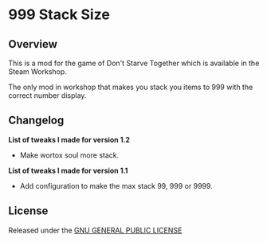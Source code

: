 # 999 Stack Size

## Overview

This is a mod for the game of Don't Starve Together which is available in the Steam Workshop. 

The only mod in workshop that makes you stack you items to 999 with the correct number display.

## Changelog

**List of tweaks I made for version 1.2**

- Make wortox soul more stack.

**List of tweaks I made for version 1.1**

- Add configuration to make the max stack 99, 999 or 9999.

## License

Released under the [GNU GENERAL PUBLIC LICENSE](https://www.gnu.org/licenses/gpl-3.0.en.html)